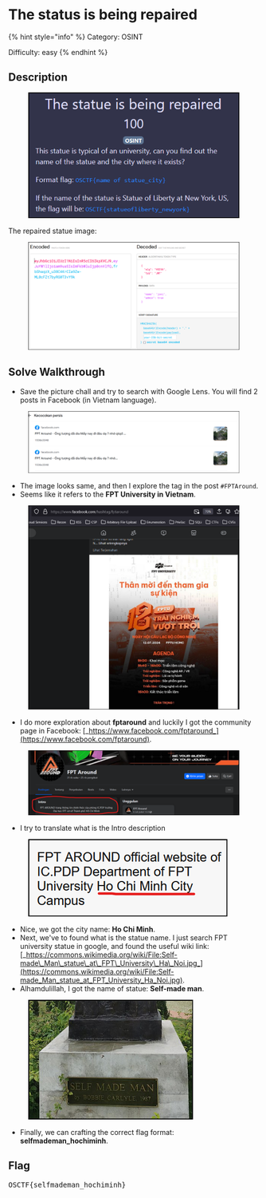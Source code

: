 # The status is being repaired

{% hint style="info" %}
Category: OSINT

Difficulty: easy
{% endhint %}

## Description

<figure><img src="../../.gitbook/assets/image (2).png" alt=""><figcaption></figcaption></figure>

The repaired statue image:

<figure><img src="../../.gitbook/assets/image (4).png" alt=""><figcaption></figcaption></figure>

## Solve Walkthrough

* Save the picture chall and try to search with Google Lens. You will find 2 posts in Facebook (in Vietnam language).

<figure><img src="../../.gitbook/assets/image (5).png" alt=""><figcaption></figcaption></figure>

* The image looks same, and then I explore the tag in the post `#FPTAround`.
* Seems like it refers to the **FPT University in Vietnam**.

<figure><img src="../../.gitbook/assets/image (6).png" alt=""><figcaption></figcaption></figure>

* I do more exploration about **fptaround** and luckily I got the community page in Facebook: [_https://www.facebook.com/fptaround_](https://www.facebook.com/fptaround).

<figure><img src="../../.gitbook/assets/image (7).png" alt=""><figcaption></figcaption></figure>

* I try to translate what is the Intro description

<figure><img src="../../.gitbook/assets/image (8).png" alt=""><figcaption></figcaption></figure>

* Nice, we got the city name: **Ho Chi Minh**.
* Next, we've to found what is the statue name. I just search FPT university statue in google, and found the useful wiki link: [_https://commons.wikimedia.org/wiki/File:Self-made\_Man\_statue\_at\_FPT\_University\_Ha\_Noi.jpg_](https://commons.wikimedia.org/wiki/File:Self-made_Man_statue_at_FPT_University_Ha_Noi.jpg).
* Alhamdulillah, I got the name of statue: **Self-made man**.

<figure><img src="../../.gitbook/assets/image (9).png" alt=""><figcaption></figcaption></figure>

* Finally, we can crafting the correct flag format: **selfmademan\_hochiminh**.

## Flag

<kbd>OSCTF{selfmademan\_hochiminh}</kbd>
